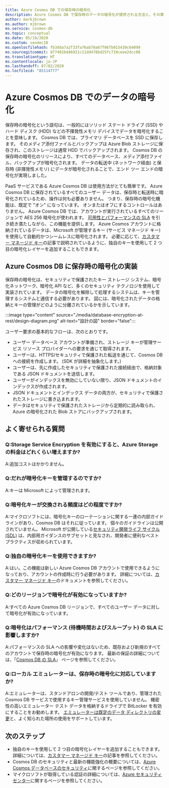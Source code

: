 ```yaml
---
title: Azure Cosmos DB での保存時の暗号化
description: Azure Cosmos DB で保存時のデータの暗号化が提供される方法と、その実装方法について説明します。
author: markjbrown
ms.author: mjbrown
ms.service: cosmos-db
ms.topic: conceptual
ms.date: 05/19/2020
ms.custom: seodec18
ms.openlocfilehash: fb3dda7a2f33fa76ab78a67f86fb015430c64099
ms.sourcegitcommit: 877491bd46921c11dd478bd25fc718ceee2dcc08
ms.translationtype: HT
ms.contentlocale: ja-JP
ms.lasthandoff: 07/02/2020
ms.locfileid: "85114777"
---
```

# <a name="data-encryption-in-azure-cosmos-db"></a>Azure Cosmos DB でのデータの暗号化 

保存時の暗号化という語句は、一般的にはソリッド ステート ドライブ (SSD) やハード ディスク (HDD) などの不揮発性メモリ デバイスでデータを暗号化することを意味します。 Cosmos DB では、プライマリ データベースを SSD に保存します。 そのメディア添付ファイルとバックアップは Azure Blob ストレージに保存され、このストレージは通常 HDD でバックアップされます。 Cosmos DB の保存時の暗号化のリリースにより、すべてのデータベース、メディア添付ファイル、バックアップが暗号化されます。 データの転送中 (ネットワーク経由) と保存時 (非揮発性メモリ) にデータが暗号化されることで、エンド ツー エンドの暗号化が実現しました。

PaaS サービスである Azure Cosmos DB は使用方法がとても簡単です。 Azure Cosmos DB に保存されているすべてのユーザー データは、保存時と転送時に暗号化されているため、操作は何も必要ありません。 つまり、保存時の暗号化機能は、既定で "オン" になっています。 オンまたはオフにするコントロールはありません。 Azure Cosmos DB では、アカウントが実行されているすべてのリージョンで AES 256 暗号化が使われます。 [可用性とパフォーマンスの SLA](https://azure.microsoft.com/support/legal/sla/cosmos-db) を引き続き満たしながら、この機能を提供します。 Azure Cosmos アカウントに格納されているデータは、Microsoft が管理するキー (サービス マネージド キー) を使用して自動的かつシームレスに暗号化されます。 必要に応じて、[カスタマー マネージド キー](how-to-setup-cmk.md)の記事で説明されているように、独自のキーを使用して 2 つ目の暗号化レイヤーを追加することもできます。

## <a name="implementation-of-encryption-at-rest-for-azure-cosmos-db"></a>Azure Cosmos DB に保存時の暗号化の実装

保存時の暗号化は、セキュリティで保護されたキー ストレージ システム、暗号化ネットワーク、暗号化 API など、多くのセキュリティ テクノロジを使用して実装されています。 データの暗号化を解除して処理するシステムは、キーを管理するシステムと通信する必要があります。 図には、暗号化されたデータの格納とキーの管理がどのように分離されているかを示しています。 

:::image type="content" source="./media/database-encryption-at-rest/design-diagram.png" alt-text="設計の図" border="false":::

ユーザー要求の基本的なフローは、次のとおりです。
- ユーザー データベース アカウントが準備され、ストレージ キーが管理サービス リソース プロバイダーへの要求を通じて取得されます。
- ユーザーは、HTTPS/セキュリティで保護された転送を通じて、Cosmos DB への接続を作成します。 (SDK が詳細を抽象化します。)
- ユーザーは、先に作成したセキュリティで保護された接続経由で、格納対象である JSON ドキュメントを送信します。
- ユーザーがインデックスを無効にしていない限り、JSON ドキュメントのインデックスが作成されます。
- JSON ドキュメントとインデックス データの両方が、セキュリティで保護されたストレージに書き込まれます。
- データはセキュリティで保護されたストレージから定期的に読み取られ、Azure の暗号化された Blob ストアにバックアップされます。

## <a name="frequently-asked-questions"></a>よく寄せられる質問

### <a name="q-how-much-more-does-azure-storage-cost-if-storage-service-encryption-is-enabled"></a>Q:Storage Service Encryption を有効にすると、Azure Storage の料金はどれくらい増えますか?
A:追加コストはかかりません。

### <a name="q-who-manages-the-encryption-keys"></a>Q:だれが暗号化キーを管理するのですか?
A:キーは Microsoft によって管理されます。

### <a name="q-how-often-are-encryption-keys-rotated"></a>Q:暗号化キーが交換される頻度はどの程度ですか?
A:マイクロソフトには、暗号化キーのローテーションに関する一連の内部ガイドラインがあり、Cosmos DB はそれに従っています。 個々のガイドラインは公開されていません。 Microsoft が公開している[セキュリティ開発ライフ サイクル (SDL)](https://www.microsoft.com/sdl/default.aspx) は、内部用ガイダンスのサブセットと見なされ、開発者に便利なベスト プラクティスが収められています。

### <a name="q-can-i-use-my-own-encryption-keys"></a>Q:独自の暗号化キーを使用できますか?
A:はい。この機能は新しい Azure Cosmos DB アカウントで使用できるようになっており、アカウントの作成時に行う必要があります。 詳細については、[カスタマー マネージド キー](https://docs.microsoft.com/azure/cosmos-db/how-to-setup-cmk)のドキュメントを参照してください。

### <a name="q-what-regions-have-encryption-turned-on"></a>Q:どのリージョンで暗号化が有効になっていますか?
A:すべての Azure Cosmos DB リージョンで、すべてのユーザー データに対して暗号化が有効になっています。

### <a name="q-does-encryption-affect-the-performance-latency-and-throughput-slas"></a>Q:暗号化はパフォーマンス (待機時間およびスループット) の SLA に影響しますか?
A:パフォーマンスの SLA への影響や変化はないため、既存および新規のすべてのアカウントで保存時の暗号化が有効になります。 最新の保証の詳細については、「[Cosmos DB の SLA](https://azure.microsoft.com/support/legal/sla/cosmos-db)」 ページを参照してください。

### <a name="q-does-the-local-emulator-support-encryption-at-rest"></a>Q:ローカル エミュレーターは、保存時の暗号化に対応していますか?
A:エミュレーターは、スタンドアロンの開発/テスト ツールであり、管理された Cosmos DB サービスで使用するキー管理サービスを使用していません。 機密性の高いエミュレーター テスト データを格納するドライブで BitLocker を有効にすることをお勧めします。 [エミュレーターは既定のデータ ディレクトリの変更](local-emulator.md)と、よく知られた場所の使用をサポートしています。

## <a name="next-steps"></a>次のステップ

* 独自のキーを使用して 2 つ目の暗号化レイヤーを追加することもできます。詳細については、[カスタマー マネージド キー](how-to-setup-cmk.md)の記事を参照してください。
* Cosmos DB のセキュリティと最新の機能強化の概要については、[Azure Cosmos データベースのセキュリティ](database-security.md)に関するページを参照してください。
* マイクロソフトが取得している認証の詳細については、[Azure セキュリティ センター](https://azure.microsoft.com/support/trust-center/)に関するページを参照してください。
